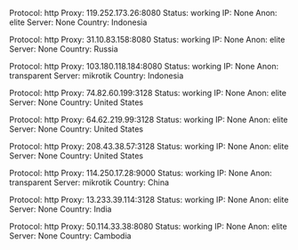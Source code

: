Protocol: http
Proxy: 119.252.173.26:8080
Status: working
IP: None
Anon: elite
Server: None
Country: Indonesia

Protocol: http
Proxy: 31.10.83.158:8080
Status: working
IP: None
Anon: elite
Server: None
Country: Russia

Protocol: http
Proxy: 103.180.118.184:8080
Status: working
IP: None
Anon: transparent
Server: mikrotik
Country: Indonesia

Protocol: http
Proxy: 74.82.60.199:3128
Status: working
IP: None
Anon: elite
Server: None
Country: United States

Protocol: http
Proxy: 64.62.219.99:3128
Status: working
IP: None
Anon: elite
Server: None
Country: United States

Protocol: http
Proxy: 208.43.38.57:3128
Status: working
IP: None
Anon: elite
Server: None
Country: United States

Protocol: http
Proxy: 114.250.17.28:9000
Status: working
IP: None
Anon: transparent
Server: mikrotik
Country: China

Protocol: http
Proxy: 13.233.39.114:3128
Status: working
IP: None
Anon: elite
Server: None
Country: India

Protocol: http
Proxy: 50.114.33.38:8080
Status: working
IP: None
Anon: elite
Server: None
Country: Cambodia


